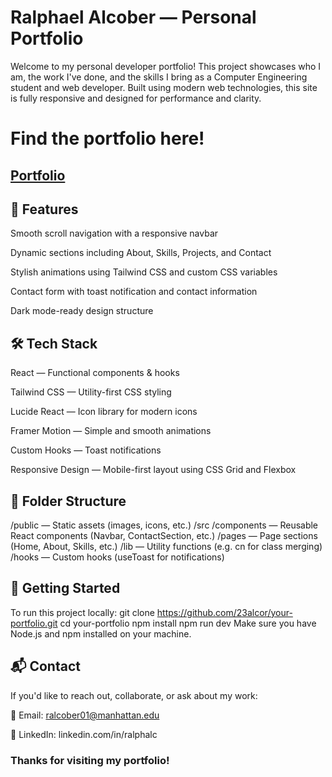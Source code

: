 # Ralphael Alcober — Personal Portfolio
Welcome to my personal developer portfolio! This project showcases who I am, the work I've done, and the skills I bring as a Computer Engineering student and web developer. Built using modern web technologies, this site is fully responsive and designed for performance and clarity.

# Find the portfolio here!
## [Portfolio](https://23alcor.github.io/Portfolio/)

## 📌 Features
Smooth scroll navigation with a responsive navbar

Dynamic sections including About, Skills, Projects, and Contact

Stylish animations using Tailwind CSS and custom CSS variables

Contact form with toast notification and contact information

Dark mode-ready design structure

## 🛠️ Tech Stack
React — Functional components & hooks

Tailwind CSS — Utility-first CSS styling

Lucide React — Icon library for modern icons

Framer Motion — Simple and smooth animations

Custom Hooks — Toast notifications

Responsive Design — Mobile-first layout using CSS Grid and Flexbox

## 📁 Folder Structure
/public         — Static assets (images, icons, etc.)
/src
  /components   — Reusable React components (Navbar, ContactSection, etc.)
  /pages        — Page sections (Home, About, Skills, etc.)
  /lib          — Utility functions (e.g. cn for class merging)
  /hooks        — Custom hooks (useToast for notifications)

## 🚀 Getting Started
To run this project locally:
git clone https://github.com/23alcor/your-portfolio.git
cd your-portfolio
npm install
npm run dev
Make sure you have Node.js and npm installed on your machine.

## 📬 Contact
If you'd like to reach out, collaborate, or ask about my work:

📧 Email: ralcober01@manhattan.edu

💼 LinkedIn: linkedin.com/in/ralphalc

### Thanks for visiting my portfolio!
